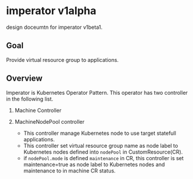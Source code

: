 # imperator v1alpha
design doceumtn for imperator v1beta1.

## Goal
Provide virtual resource group to applications.

## Overview

Imperator is Kubernetes Operator Pattern. This operator has two controller in the following list.

1. Machine Controller

2. MachineNodePool controller
   - This controller manage Kubernetes node to use target statefull applications.
   - This controller set virtual resource group name as node label to Kubernetes nodes defined into `nodePool` in CustomResource(CR).
   - if `nodePool.mode` is defined `maintenance` in CR, this controller is set maintenance=true as node label to Kubernetes nodes and
     maintenance to  in machine CR status.
